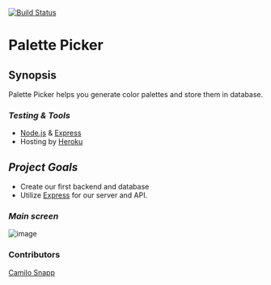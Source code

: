 [![Build Status](https://travis-ci.org/CamArturo/palette-picker.svg?branch=master)](https://travis-ci.org/CamArturo/palette-picker)

# Palette Picker

## Synopsis
Palette Picker helps you generate color palettes and store them in database. 

### *Testing & Tools*

* [Node.js](https://nodejs.org/en/) & [Express](https://expressjs.com/)
* Hosting by [Heroku](https://www.heroku.com/)

## *Project Goals*

* Create our first backend and database
* Utilize [Express](https://expressjs.com/) for our server and API.

### *Main screen*
![image](https://user-images.githubusercontent.com/8752377/42130015-2cdd980e-7c93-11e8-9f64-7d873adcd564.png)

### Contributors

[Camilo Snapp](https://github.com/CamArturo)
